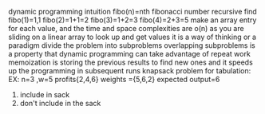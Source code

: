 dynamic programming intuition
fibo(n)=nth fibonacci number
recursive find
fibo(1)=1,1
fibo(2)=1+1=2
fibo(3)=1+2=3
fibo(4)=2+3=5
make an array entry for each value, and the time and space  complexities are o(n)
as you are sliding on a linear array to look up and get values
it is a way of thinking or a paradigm
divide the problem into subproblems
overlapping subproblems is a property that dynamic programming can take advantage of repeat work
memoization is storing the previous results  to find new ones and it speeds up the programming in subsequent runs
knapsack problem for tabulation:
EX:
n=3 ,w=5 profits{2,4,6} weights ={5,6,2}
expected output=6
1. include in sack
2. don't include in the sack

   
